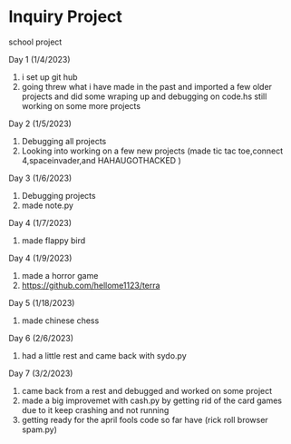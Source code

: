 # Inquiry Project
school project 


Day 1 (1/4/2023)
1. i set up git hub 
2. going threw what i have made in the past and imported a few older projects and did some wraping up and debugging on code.hs still working on some more projects

Day 2 (1/5/2023)
1. Debugging all projects 
2. Looking into working on a few new projects
(made tic tac toe,connect 4,spaceinvader,and HAHAUGOTHACKED ) 

Day 3 (1/6/2023)
1. Debugging projects 
2. made note.py 


Day 4 (1/7/2023)
1. made flappy bird 
 
Day 4 (1/9/2023)
1. made a horror game 
2. https://github.com/hellome1123/terra

Day 5 (1/18/2023)
1. made chinese chess

Day 6 (2/6/2023)
1. had a little rest and came back with sydo.py

Day 7 (3/2/2023)
1. came back from a rest and debugged and worked on some project 
2. made a big improvemet with cash.py by getting rid of the card games due to it keep crashing and not running
3. getting ready for the april fools code so far have (rick roll browser spam.py)




